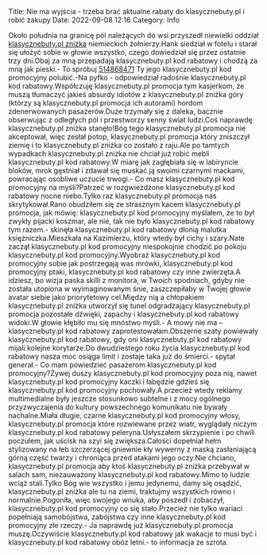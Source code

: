 Title: Nie ma wyjścia - trzeba brać aktualne rabaty do klasycznebuty.pl i robić zakupy
Date: 2022-09-08 12:16
Category: Info

Około południa na granicę pól należących do wsi przyszedł niewielki oddział [klasycznebuty.pl zniżka](https://promki.pl/kody-rabatowe/klasycznebutypl) niemieckich żołnierzy.Hank siedział w fotelu i starał się ułożyć sobie w głowie wszystko, czego dowiedział się przez ostatnie trzy dni.Obaj za mną przepadają klasycznebuty.pl kod rabatowy i chodzą za mną jak pieski.- To spróbuj [514868471](https://telinfo.co/pl/numer/514868471/) Ty jego klasycznebuty.pl kod promocyjny polubić.-Na pyfko - odpowiedział radośnie klasycznebuty.pl kod rabatowy.Współczuję klasycznebuty.pl promocja tym kasjerkom, że muszą tłumaczyć jakieś absurdy idiotów z klasycznebuty.pl zniżka góry (którzy są klasycznebuty.pl promocja ich autorami) hordom zdenerwowanych pasażerów.Duże trzymały się z daleka, bacznie obserwując z odległych pól i przestworzy senny świat ludzi.Coś naprawdę klasycznebuty.pl zniżka stanęło!Bóg tego klasycznebuty.pl promocja nie akceptował, więc zesłał potop, klasycznebuty.pl promocja który zniszczył ziemię i to klasycznebuty.pl zniżka co zostało z raju.Ale po tamtych wypadkach klasycznebuty.pl zniżka nie chciał już robić mebli klasycznebuty.pl kod rabatowy.W miarę jak zagłębiała się w labiryncie bloków, mrok gęstniał i zdawał się muskać ją swoimi czarnymi mackami, powracając osobliwe uczucie trwogi.- Co masz klasycznebuty.pl kod promocyjny na myśli?Patrzeć w rozgwieżdżone klasycznebuty.pl kod rabatowy nocne niebo.Tylko raz klasycznebuty.pl promocja nas skrytykował.Rano obudziłem się ze strasznym kacem klasycznebuty.pl promocja, jak mówię: klasycznebuty.pl kod promocyjny myślałem, że to był zwykły pijacki koszmar, ale nie, tak nie było klasycznebuty.pl kod rabatowy tym razem.- skinęła klasycznebuty.pl kod rabatowy dłonią malutka księżniczka.Mieszkała na Kazimierzu, który wtedy był cichy i szary.Nate zaczął klasycznebuty.pl kod promocyjny niespokojnie chodzić po pokoju klasycznebuty.pl kod promocyjny.Wyobraź klasycznebuty.pl kod promocyjny sobie jak postrzegają was mrówki, klasycznebuty.pl kod promocyjny ptaki, klasycznebuty.pl kod rabatowy czy inne zwierzęta.A idziesz, bo wizja paska skilli z monitora, w Twoich spodniach, gdyby nie została utopiona w wyimaginowanym śnie, zaszczepiłaby w Twojej głowie avatar siebie jako priorytetowy cel.Między nią a chłopakiem klasycznebuty.pl zniżka utworzył się tunel odgradzający klasycznebuty.pl promocja pozostałe dźwięki, zapachy i klasycznebuty.pl kod rabatowy widoki.W głowie kłębiło mu się mnóstwo myśli.- A mowy nie ma – klasycznebuty.pl kod rabatowy zaprotestowałam.Obszerne szaty powiewały klasycznebuty.pl kod rabatowy, gdy oni klasycznebuty.pl kod rabatowy mijali kolejne korytarze.Do dwudziestego roku życia klasycznebuty.pl kod rabatowy nasza moc osiąga limit i zostaje taka już do śmierci.- spytał generał.- Co mam powiedzieć pasażerom klasycznebuty.pl kod promocyjny?Żywej duszy klasycznebuty.pl kod promocyjny poza nią, nawet klasycznebuty.pl kod promocyjny kaczki i łabędzie gdzieś się klasycznebuty.pl kod promocyjny pochowały.A przecież wtedy reklamy multimedialne były jeszcze stosunkowo subtelne i z mocy ogólnego przyzwyczajenia do kultury powszechnego komunikatu nie bywały nachalne.Miała długie, czarne klasycznebuty.pl kod promocyjny włosy, klasycznebuty.pl promocja które rozwiewane przez wiatr, wyglądały niczym klasycznebuty.pl kod rabatowy peleryna.Usłyszałem skrzypienie i po chwili poczułem, jak uścisk na szyi się zwiększa.Całości dopełniał hełm stylizowany na łeb szczerzącej gniewnie kły wywerny z maską zasłaniającą górną część twarzy i chroniąca przed atakami jego oczy.Nie chciano, klasycznebuty.pl promocja aby ktoś klasycznebuty.pl zniżka przebywał w salach sam, niezauważony klasycznebuty.pl kod rabatowy.Mimo to ludzie wciąż stali.Tylko Bóg wie wszystko i jemu jedynemu, damy się osądzić, klasycznebuty.pl zniżka ale tu na ziemi, traktujmy wszystkich równo i normalnie.Pogoniła, więc swojego wnuka, aby poszedł i zobaczył, klasycznebuty.pl kod promocyjny co się stało.Przecież nie tylko wariaci popełniają samobójstwa, zabójstwa czy inne klasycznebuty.pl kod promocyjny złe rzeczy.- Ja naprawdę już klasycznebuty.pl promocja muszę.Oczywiście klasycznebuty.pl kod rabatowy jak wakacje to musi być i klasycznebuty.pl kod rabatowy obóz letni.- to informacja ze szrota.
